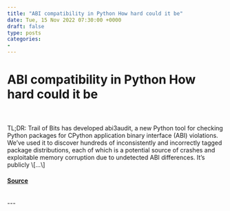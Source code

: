 ```yaml
---
title: "ABI compatibility in Python How hard could it be"
date: Tue, 15 Nov 2022 07:30:00 +0000
draft: false
type: posts
categories: 
- 
---
```

# ABI compatibility in Python How hard could it be

<br/>

<br/>
TL;DR: Trail of Bits has developed abi3audit, a new Python tool for checking Python packages for CPython application binary interface (ABI) violations. We’ve used it to discover hundreds of inconsistently and incorrectly tagged package distributions, each of which is a potential source of crashes and exploitable memory corruption due to undetected ABI differences. It’s publicly \[…\]

#### [Source](https://blog.trailofbits.com/2022/11/15/python-wheels-abi-abi3audit/)

<br/>
---
